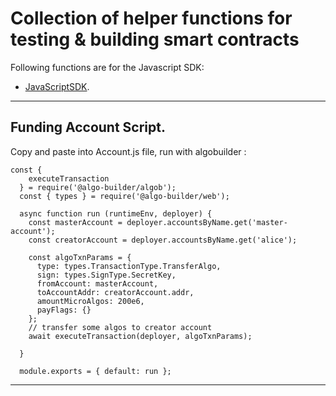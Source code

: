 # Collection of helper functions for testing & building smart contracts

Following functions are for the Javascript SDK:

- [JavaScriptSDK](https://algorand.github.io/js-algorand-sdk/).


---

## Funding Account Script.

Copy and paste into Account.js file, run with algobuilder :

```
const {
    executeTransaction
  } = require('@algo-builder/algob');
  const { types } = require('@algo-builder/web');
  
  async function run (runtimeEnv, deployer) {
    const masterAccount = deployer.accountsByName.get('master-account');
    const creatorAccount = deployer.accountsByName.get('alice');
  
    const algoTxnParams = {
      type: types.TransactionType.TransferAlgo,
      sign: types.SignType.SecretKey,
      fromAccount: masterAccount,
      toAccountAddr: creatorAccount.addr,
      amountMicroAlgos: 200e6,
      payFlags: {}
    };
    // transfer some algos to creator account
    await executeTransaction(deployer, algoTxnParams);
  
  }
  
  module.exports = { default: run };

```
---
